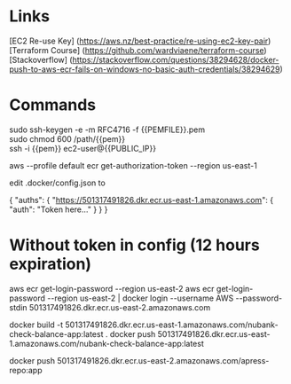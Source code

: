 # Links
[EC2 Re-use Key] (https://aws.nz/best-practice/re-using-ec2-key-pair)
[Terraform Course] (https://github.com/wardviaene/terraform-course)
[Stackoverflow] (https://stackoverflow.com/questions/38294628/docker-push-to-aws-ecr-fails-on-windows-no-basic-auth-credentials/38294629)

# Commands
sudo ssh-keygen -e -m RFC4716 -f {{PEMFILE}}.pem <br />
sudo chmod 600 /path/{{pem}} <br />
ssh -i {{pem}} ec2-user@{{PUBLIC_IP}} <br />

aws --profile default ecr get-authorization-token --region us-east-1

edit .docker/config.json to

{
	"auths": {
        "https://501317491826.dkr.ecr.us-east-1.amazonaws.com": {
        	"auth": "Token here..."
        }
    }
}

# Without token in config (12 hours expiration)

aws ecr get-login-password --region us-east-2
aws ecr get-login-password --region us-east-2 | docker login --username AWS --password-stdin 501317491826.dkr.ecr.us-east-2.amazonaws.com

docker build -t 501317491826.dkr.ecr.us-east-1.amazonaws.com/nubank-check-balance-app:latest .
docker push 501317491826.dkr.ecr.us-east-1.amazonaws.com/nubank-check-balance-app:latest

docker push 501317491826.dkr.ecr.us-east-2.amazonaws.com/apress-repo:app
